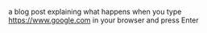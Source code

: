 a blog post explaining what happens when you type https://www.google.com in your browser and press Enter
